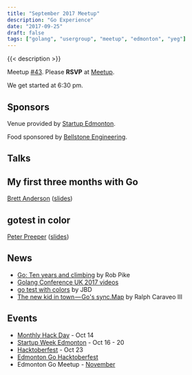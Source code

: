 ```yaml
---
title: "September 2017 Meetup"
description: "Go Experience"
date: "2017-09-25"
draft: false
tags: ["golang", "usergroup", "meetup", "edmonton", "yeg"]
---
```

{{< description >}}

Meetup [#43](https://github.com/edmontongo/presentations/issues/70). Please **RSVP** at [Meetup](https://www.meetup.com/startupedmonton/events/242022549/).

We get started at 6:30 pm.

## Sponsors

Venue provided by [Startup Edmonton](https://www.startupedmonton.com/).

Food sponsored by [Bellstone Engineering](https://bellstone.ca/).

## Talks

## My first three months with Go

[Brett Anderson](https://github.com/Brett-A-T-Anderson) ([slides](https://www.slideshare.net/secret/vF8kG018yz3MlC))

## gotest in color

[Peter Preeper](https://github.com/ppreeper) ([slides](https://talks.godoc.org/github.com/edmontongo/presentations/2017-09/gotest-colors/gotest-colors.slide#1))

## News

- [Go: Ten years and climbing](https://commandcenter.blogspot.ca/2017/09/go-ten-years-and-climbing.html) by Rob Pike
- [Golang Conference UK 2017 videos](https://www.youtube.com/playlist?list=PLDWZ5uzn69eyM81omhIZLzvRhTOXvpeX9#golanguk2017)
- [go test with colors](https://github.com/rakyll/gotest) by JBD
- [The new kid in town — Go's sync.Map](https://medium.com/@deckarep/the-new-kid-in-town-gos-sync-map-de24a6bf7c2c) by Ralph Caraveo III

## Events

- [Monthly Hack Day](https://www.meetup.com/startupedmonton/events/242651392/) - Oct 14
- [Startup Week Edmonton](http://www.edmontonstartupweek.com/2017/) - Oct 16 - 20
- [Hacktoberfest](https://www.eventbrite.ca/e/hacktoberfest-edmonton-tickets-38871563894) - Oct 23
- [Edmonton Go Hacktoberfest](/meetup/2017-10/)
- Edmonton Go Meetup - [November](/meetup/2017-11/)
